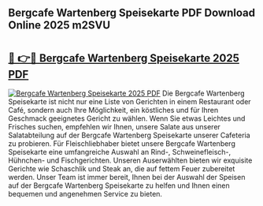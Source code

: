 ## Bergcafe Wartenberg Speisekarte PDF Download Online 2025 m2SVU

# <h2><a href="http://gca16tr.nevu.top/?p=Bergcafe+Wartenberg+Speisekarte">🔗 👉🔴 Bergcafe Wartenberg Speisekarte 2025 PDF</a></h2>

[![Bergcafe Wartenberg Speisekarte 2025 PDF](https://i.imgur.com/dBaPXMq.png)](http://gca16tr.nevu.top/?p=Bergcafe+Wartenberg+Speisekarte)
Die Bergcafe Wartenberg Speisekarte ist nicht nur eine Liste von Gerichten in einem Restaurant oder Café, sondern auch Ihre Möglichkeit, ein köstliches und für Ihren Geschmack geeignetes Gericht zu wählen. Wenn Sie etwas Leichtes und Frisches suchen, empfehlen wir Ihnen, unsere Salate aus unserer Salatabteilung auf der Bergcafe Wartenberg Speisekarte unserer Cafeteria zu probieren. Für Fleischliebhaber bietet unsere Bergcafe Wartenberg Speisekarte eine umfangreiche Auswahl an Rind-, Schweinefleisch-, Hühnchen- und Fischgerichten. Unseren Auserwählten bieten wir exquisite Gerichte wie Schaschlik und Steak an, die auf fettem Feuer zubereitet werden. Unser Team ist immer bereit, Ihnen bei der Auswahl der Speisen auf der Bergcafe Wartenberg Speisekarte zu helfen und Ihnen einen bequemen und angenehmen Service zu bieten.
